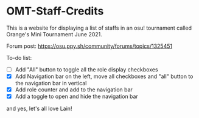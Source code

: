 # OMT-Staff-Credits

This is a website for displaying a list of staffs in an osu! tournament called Orange's Mini Tournament June 2021.

Forum post: https://osu.ppy.sh/community/forums/topics/1325451

To-do list:
- [ ] Add "All" button to toggle all the role display checkboxes
- [x] Add Navigation bar on the left, move all checkboxes and "all" button to the navigation bar in vertical
- [x] Add role counter and add to the navigation bar
- [x] Add a toggle to open and hide the navigation bar 

and yes, let's all love Lain!
